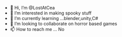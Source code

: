 - 👋 Hi, I’m @LostAtCea
- 👀 I’m interested in making spooky stuff
- 🌱 I’m currently learning ...blender,unity,C#
- 💞️ I’m looking to collaborate on horror based games
- 📫 How to reach me ... No

<!---
LostAtCea/LostAtCea is a ✨ special ✨ repository because its `README.md` (this file) appears on your GitHub profile.
You can click the Preview link to take a look at your changes.
--->
